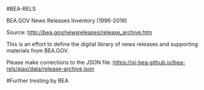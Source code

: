 #BEA-RELS

BEA.GOV News Releases Inventory (1996-2016)

Source: http://bea.gov/newsreleases/release_archive.htm

This is an effort to define the digital library of news releases and supporting materials from BEA.GOV. 

Please make corrections to the JSON file :https://pj-bea.github.io/bea-rels/ajax/data/release-archive.json

#Further tresting by BEA
